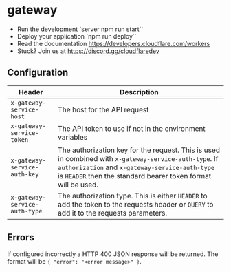 # gateway

* Run the development `server npm run start``
* Deploy your application `npm run deploy``
* Read the documentation https://developers.cloudflare.com/workers
* Stuck? Join us at https://discord.gg/cloudflaredev

## Configuration

| Header  | Description |
| ------------- | ------------- |
| `x-gateway-service-host` | The host for the API request|
| `x-gateway-service-token` | The API token to use if not in the environment variables|
| `x-gateway-service-auth-key` | The authorization key for the request. This is used in combined with `x-gateway-service-auth-type`. If `authorization` and `x-gateway-service-auth-type` is `HEADER` then the standard bearer token format will be used.|
| `x-gateway-service-auth-type` | The authorization type. This is either `HEADER` to add the token to the requests header or `QUERY` to add it to the requests parameters.|

## Errors

If configured incorrectly a HTTP 400 JSON response will be returned. The format will be `{ "error": "<error message>" }`.